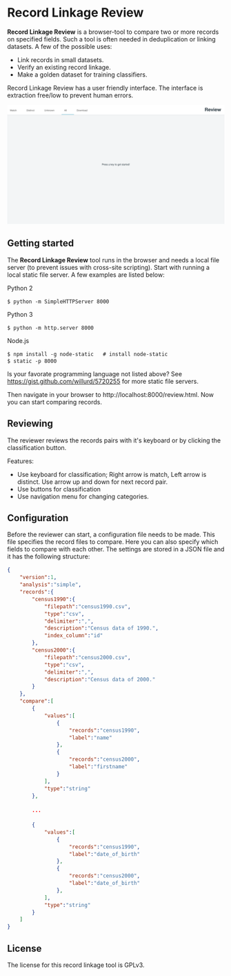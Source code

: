 Record Linkage Review
=====================

**Record Linkage Review** is a browser-tool to compare two or more records on specified fields. Such a tool is often needed in deduplication or linking datasets. A few of the possible uses:

- Link records in small datasets.
- Verify an existing record linkage.
- Make a golden dataset for training classifiers.

Record Linkage Review has a user friendly interface. The interface is extraction free/low to prevent human errors. 

![Image of RLR](docs/images/review.png)

Getting started
---------------

The **Record Linkage Review** tool runs in the browser and needs a local file server (to prevent issues with cross-site scripting). Start with running a local static file server.  A few examples are listed below: 

Python 2

```shell
$ python -m SimpleHTTPServer 8000
```

Python 3

```shell
$ python -m http.server 8000
```

Node.js

```shell
$ npm install -g node-static   # install node-static
$ static -p 8000
```

Is your favorate programming language not listed above? See https://gist.github.com/willurd/5720255 for more static file servers. 

Then navigate in your browser to http://localhost:8000/review.html. Now you can start comparing records. 

Reviewing
---------

The reviewer reviews the records pairs with it's keyboard or by clicking the classification button.

Features:

- Use keyboard for classification; Right arrow is match, Left arrow is distinct. Use arrow up and down for next record pair. 
- Use buttons for classification
- Use navigation menu for changing categories. 

Configuration
-------------

Before the reviewer can start, a configuration file needs to be made. This file specifies the record files to compare. Here you can also specify which fields to compare with each other. The settings are stored in a JSON file and it has the following structure:

``` json
{
    "version":1,
    "analysis":"simple",
    "records":{
        "census1990":{
            "filepath":"census1990.csv",
            "type":"csv",
            "delimiter":",",
            "description":"Census data of 1990.",
            "index_column":"id"
        },
        "census2000":{
            "filepath":"census2000.csv",
            "type":"csv",
            "delimiter":",",
            "description":"Census data of 2000."
        }
    },
    "compare":[
        {
            "values":[
                {
                    "records":"census1990",
                    "label":"name"                
                },
                {
                    "records":"census2000",
                    "label":"firstname"
                }
            ],
            "type":"string"
        },
 
        ...

        {
            "values":[
                {
                    "records":"census1990",
                    "label":"date_of_birth"
                },
                {
                    "records":"census2000",
                    "label":"date_of_birth"
                },
            ],
            "type":"string"
        }
    ]
}
```

License
-------

The license for this record linkage tool is GPLv3.
